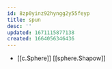 ```yaml
---
id: 8zp0yinz92hyngg2y55feyp
title: spun
desc: ''
updated: 1671115877138
created: 1664056346436
---
```

- [[c.Sphere]] [[sphere.Shapow]]
